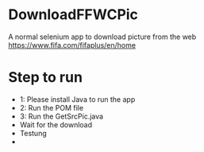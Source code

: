 # DownloadFFWCPic
A normal selenium app to download picture from the web https://www.fifa.com/fifaplus/en/home
# Step to run
+ 1: Please install Java to run the app
+ 2: Run the POM file
+ 3: Run the GetSrcPic.java
+ Wait for the download
+ Testung
+ 
